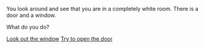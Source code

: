 You look around and see that you are in a completely white room. There is a door and a window.

What do you do?

[Look out the window](check-window/README.md)
[Try to open the door](check-door/README.md) 